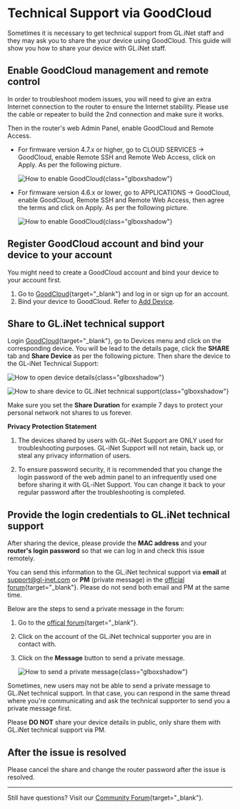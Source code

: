 # Technical Support via GoodCloud

Sometimes it is necessary to get technical support from GL.iNet staff and they may ask you to share the your device using GoodCloud. This guide will show you how to share your device with GL.iNet staff.

## Enable GoodCloud management and remote control

In order to troubleshoot modem issues, you will need to give an extra Internet connection to the router to ensure the Internet stability. Please use the cable or repeater to build the 2nd connection and make sure it works.

Then in the router's web Admin Panel, enable GoodCloud and Remote Access.

- For firmware version 4.7.x or higher, go to CLOUD SERVICES -> GoodCloud, enable Remote SSH and Remote Web Access, click on Apply. As per the following picture.

    ![How to enable GoodCloud](https://static.gl-inet.com/docs/router/en/4/tutorials/technical_support_via_goodcloud/enable_goodcloud_v4.7.x.png){class="glboxshadow"}

- For firmware version 4.6.x or lower, go to APPLICATIONS -> GoodCloud, enable GoodCloud, Remote SSH and Remote Web Access, then agree the terms and click on Apply. As per the following picture.

    ![How to enable GoodCloud](https://static.gl-inet.com/docs/router/en/4/tutorials/technical_support_via_goodcloud/enable_goodcloud_v4.6.x.png){class="glboxshadow"}

## Register GoodCloud account and bind your device to your account

You might need to create a GoodCloud account and bind your device to your account first.

1. Go to [GoodCloud](https://www.goodcloud.xyz){target="_blank"} and log in or sign up for an account.
2. Bind your device to GoodCloud. Refer to [Add Device](https://docs.gl-inet.com/router/en/4/interface_guide/cloud/#add-device).

## Share to GL.iNet technical support 

Login [GoodCloud](https://www.goodcloud.xyz){target="_blank"}, go to Devices menu and click on the corresponding device. You will be lead to the details page, click the **SHARE** tab and **Share Device** as per the following picture. Then share the device to the GL-iNet Technical Support:

![How to open device details](https://static.gl-inet.com/docs/router/en/4/tutorials/technical_support_via_goodcloud/share_device.png){class="glboxshadow"}

![How to share device to GL.iNet technical support](https://static.gl-inet.com/docs/router/en/4/tutorials/technical_support_via_goodcloud/share_device_confirm.png){class="glboxshadow"}

Make sure you set the **Share Duration** for example 7 days to protect your personal network not shares to us forever.

**Privacy Protection Statement**

1. The devices shared by users with GL-iNet Support are ONLY used for troubleshooting purposes. GL-iNet Support will not retain, back up, or steal any privacy information of users.

2. To ensure password security, it is recommended that you change the login password of the web admin panel to an infrequently used one before sharing it with GL-iNet Support. You can change it back to your regular password after the troubleshooting is completed.

## Provide the login credentials to GL.iNet technical support

After sharing the device, please provide the **MAC address** and your **router's login password** so that we can log in and check this issue remotely.

You can send this information to the GL.iNet technical support via **email** at [support@gl-inet.com](mailto:support@gl-inet.com) or **PM** (private message) in the [official forum](https://forum.gl-inet.com){target="_blank"}. Please do not send both email and PM at the same time.

Below are the steps to send a private message in the forum:

1. Go to the [offical forum](https://forum.gl-inet.com){target="_blank"}.
2. Click on the account of the GL.iNet technical supporter you are in contact with.
3. Click on the **Message** button to send a private message.

    ![How to send a private message](https://static.gl-inet.com/docs/router/en/4/tutorials/technical_support_via_goodcloud/PM_via_forum.gif){class="glboxshadow"}

Sometimes, new users may not be able to send a private message to GL.iNet technical support. In that case, you can respond in the same thread where you're communicating and ask the technical supporter to send you a private message first.

Please **DO NOT** share your device details in public, only share them with GL.iNet technical support via PM.

## After the issue is resolved

Please cancel the share and change the router password after the issue is resolved.

---

Still have questions? Visit our [Community Forum](https://forum.gl-inet.com){target="_blank"}.
